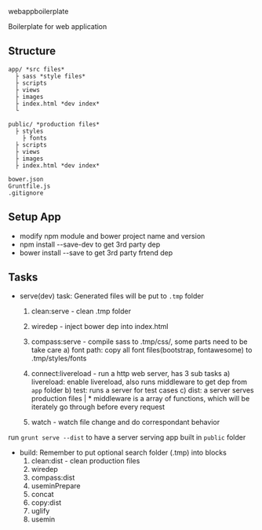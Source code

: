 webappboilerplate

Boilerplate for web application

## Structure
```
app/ *src files*
  ├ sass *style files*
  ├ scripts
  ├ views
  ├ images
  ├ index.html *dev index*
  └
 
public/ *production files*
  ├ styles
    ├ fonts
  ├ scripts
  ├ views
  ├ images
  ├ index.html *dev index*

bower.json
Gruntfile.js
.gitignore
```

## Setup App
* modify npm module and bower project name and version
* npm install --save-dev to get 3rd party dep
* bower install --save to get 3rd party frtend dep

## Tasks
* serve(dev) task:
Generated files will be put to `.tmp` folder
  1. clean:serve - clean .tmp folder
  2. wiredep - inject bower dep into index.html
  3. compass:serve - compile sass to .tmp/css/, some parts need to be take care
      a) font path: copy all font files(bootstrap, fontawesome) to .tmp/styles/fonts
      
  4. connect:livereload - run a http web server, has 3 sub tasks
      a) livereload: enable livereload, also runs middleware to get dep from `app` folder
      b) test: runs a server for test cases
      c) dist: a server serves production files
      | * middleware is a array of functions, which will be iterately go through before every request
      
  5. watch - watch file change and do correspondant behavior

run `grunt serve --dist` to have a server serving app built in `public` folder

* build:
Remember to put optional search folder (.tmp) into <!-- build:js(.tmp) scripts/app.js --> <!-- build:css(.tmp) styles/main.css --> blocks
  1. clean:dist - clean production files
  2. wiredep
  3. compass:dist
  4. useminPrepare
  5. concat
  6. copy:dist
  7. uglify
  8. usemin
